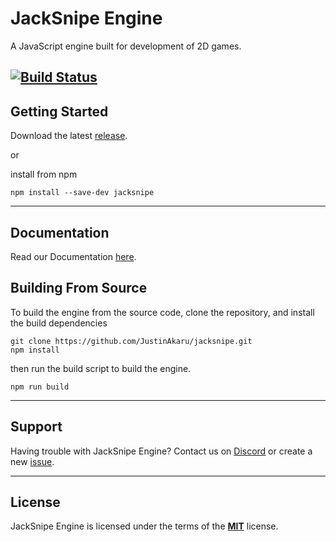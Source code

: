# JackSnipe Engine
A JavaScript engine built for development of 2D games.

[![Build Status](https://api.travis-ci.org/JustinAkaru/jacksnipe.svg?branch=master)](https://travis-ci.org/JustinAkaru/jacksnipe)
---

## Getting Started

Download the latest [release](https://github.com/JustinAkaru/jacksnipe/releases).

or

install from npm

```
npm install --save-dev jacksnipe
```

---

## Documentation

Read our Documentation [here](https://justinakaru.github.io/jacksnipe/index.html).

## Building From Source
To build the engine from the source code, clone the repository, and install the build dependencies

```
git clone https://github.com/JustinAkaru/jacksnipe.git
npm install
```

then run the build script to build the engine.

```
npm run build
```

---

## Support
Having trouble with JackSnipe Engine? Contact us on [Discord](https://discord.gg/w9TT8qN) or create a new [issue](https://github.com/JustinAkaru/jacksnipe/issues).

---

## License
JackSnipe Engine is licensed under the terms of the [**MIT**](https://github.com/JustinAkaru/jacksnipe/blob/master/LICENSE) license.



